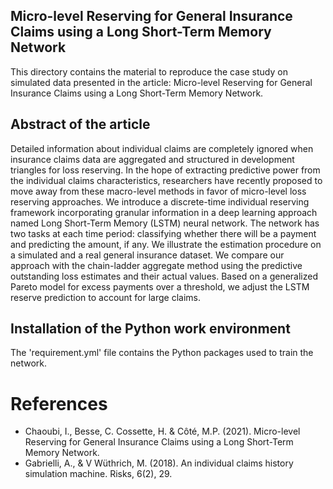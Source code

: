## Micro-level Reserving for General Insurance Claims using a Long Short-Term Memory Network

This directory contains the material to reproduce the case study on simulated data presented in the article: Micro-level Reserving for General Insurance Claims using a Long Short-Term Memory Network.

## Abstract of the article
Detailed information about individual claims are completely ignored
when insurance claims data are aggregated and structured in development triangles for loss reserving. In the hope of extracting predictive power from the individual claims characteristics, researchers have recently proposed to move away from these macro-level methods in favor of micro-level loss reserving approaches. We introduce a discrete-time individual reserving framework incorporating granular information in a deep learning approach named Long Short-Term Memory (LSTM) neural network. The network has two tasks at each time period: classifying whether there will be a payment and predicting the amount, if any. We illustrate the estimation procedure on a simulated and a real general insurance dataset. We compare our approach with the chain-ladder aggregate method using the predictive outstanding loss estimates and their actual values. Based on a generalized Pareto model for excess payments over a threshold, we adjust the LSTM reserve prediction to account for large claims.

## Installation of the Python work environment
The 'requirement.yml' file contains the Python packages used to train the network. 

# References
* Chaoubi, I., Besse, C. Cossette, H. & Côté, M.P. (2021). Micro-level Reserving for General Insurance Claims using a Long Short-Term Memory Network.
* Gabrielli, A., & V Wüthrich, M. (2018). An individual claims history simulation machine. Risks, 6(2), 29.
